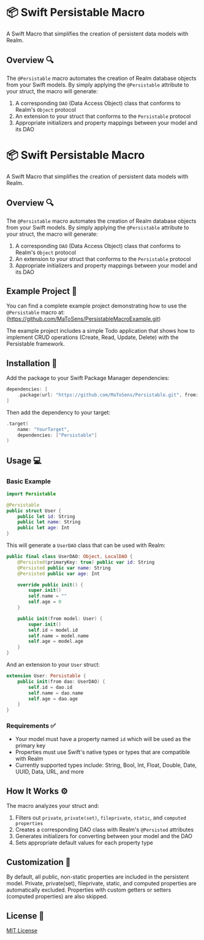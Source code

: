 # 📦 Swift Persistable Macro

A Swift Macro that simplifies the creation of persistent data models with Realm.

## Overview 🔍

The `@Persistable` macro automates the creation of Realm database objects from your Swift models. By simply applying the `@Persistable` attribute to your struct, the macro will generate:

1. A corresponding `DAO` (Data Access Object) class that conforms to Realm's `Object` protocol
2. An extension to your struct that conforms to the `Persistable` protocol
3. Appropriate initializers and property mappings between your model and its DAO


# 📦 Swift Persistable Macro
A Swift Macro that simplifies the creation of persistent data models with Realm.
## Overview 🔍
The `@Persistable` macro automates the creation of Realm database objects from your Swift models. By simply applying the `@Persistable` attribute to your struct, the macro will generate:
1. A corresponding `DAO` (Data Access Object) class that conforms to Realm's `Object` protocol
2. An extension to your struct that conforms to the `Persistable` protocol
3. Appropriate initializers and property mappings between your model and its DAO

## Example Project 🚀
You can find a complete example project demonstrating how to use the `@Persistable` macro at:
(https://github.com/MaToSens/PersistableMacroExample.git)

The example project includes a simple Todo application that shows how to implement CRUD operations (Create, Read, Update, Delete) with the Persistable framework.

## Installation 📲

Add the package to your Swift Package Manager dependencies:

```swift
dependencies: [
    .package(url: "https://github.com/MaToSens/Persistable.git", from: "1.0.0")
]
```

Then add the dependency to your target:

```swift
.target(
    name: "YourTarget",
    dependencies: ["Persistable"]
)
```

## Usage 💻

### Basic Example

```swift
import Persistable

@Persistable
public struct User {
    public let id: String
    public let name: String
    public let age: Int
}
```

This will generate a `UserDAO` class that can be used with Realm:

```swift
public final class UserDAO: Object, LocalDAO {
    @Persisted(primaryKey: true) public var id: String
    @Persisted public var name: String
    @Persisted public var age: Int

    override public init() {
        super.init()
        self.name = ""
        self.age = 0
    }

    public init(from model: User) {
        super.init()
        self.id = model.id
        self.name = model.name
        self.age = model.age
    }
}
```

And an extension to your `User` struct:

```swift
extension User: Persistable {
    public init(from dao: UserDAO) {
        self.id = dao.id
        self.name = dao.name
        self.age = dao.age
    }
}
```

### Requirements ✅

- Your model must have a property named `id` which will be used as the primary key
- Properties must use Swift's native types or types that are compatible with Realm
- Currently supported types include: String, Bool, Int, Float, Double, Date, UUID, Data, URL, and more

## How It Works ⚙️

The macro analyzes your struct and:

1. Filters out `private`, `private(set)`, `fileprivate`, `static`, and `computed properties`
2. Creates a corresponding DAO class with Realm's `@Persisted` attributes
3. Generates initializers for converting between your model and the DAO
4. Sets appropriate default values for each property type

## Customization 🔧

By default, all public, non-static properties are included in the persistent model. Private, private(set), fileprivate, static, and computed properties are automatically excluded. Properties with custom getters or setters (computed properties) are also skipped.

## License 📄

[MIT License](LICENSE)
